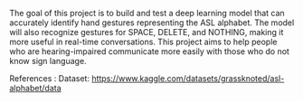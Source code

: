 The goal of this project is to build and test a deep learning model that can accurately identify
hand gestures representing the ASL alphabet. The model will also recognize gestures for
SPACE, DELETE, and NOTHING, making it more useful in real-time conversations. This
project aims to help people who are hearing-impaired communicate more easily with those
who do not know sign language.

References :
Dataset: https://www.kaggle.com/datasets/grassknoted/asl-alphabet/data
